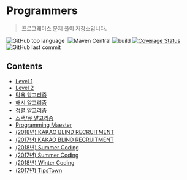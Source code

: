 # Programmers
> 프로그래머스 문제 풀이 저장소입니다.

![GitHub top language](https://img.shields.io/github/languages/top/hongbeomi/Programmers.svg?color=darkgreen&logo=java)  ![Maven Central](https://img.shields.io/maven-central/v/org.apache.maven.plugins/maven-compiler-plugin.svg?color=009900) ![build](https://travis-ci.org/hongbeomi/Programmers.svg?branch=master) [![Coverage Status](https://coveralls.io/repos/github/hongbeomi/Programmers/badge.svg?branch=master)](https://coveralls.io/github/hongbeomi/Programmers?branch=master) ![GitHub last commit](https://img.shields.io/github/last-commit/hongbeomi/Programmers.svg?color=cc33ff) 

## Contents

* [Level 1](https://github.com/hongbeomi/Programmers/tree/master/src/main/java/level1)
* [Level 2](https://github.com/hongbeomi/Programmers/tree/master/src/main/java/level2)
* [탐욕 알고리즘](https://github.com/hongbeomi/Programmers/tree/master/src/main/java/greedy)
* [해시 알고리즘](https://github.com/hongbeomi/Programmers/tree/master/src/main/java/hash)
* [정렬 알고리즘](https://github.com/hongbeomi/Programmers/tree/master/src/main/java/sorting)
* [스택/큐 알고리즘](https://github.com/hongbeomi/Programmers/tree/master/src/main/java/stack_queue)
* [Programming Maester](https://github.com/hongbeomi/Programmers/tree/master/src/main/java/programmingMaster)
* [(2018년) KAKAO BLIND RECRUITMENT](https://github.com/hongbeomi/Programmers/tree/master/src/main/java/kakao_blind_recruitment_2018)
* [(2017년) KAKAO BLIND RECRUITMENT](https://github.com/hongbeomi/Programmers/tree/master/src/main/java/kakao_blind_recruitment_2017)
* [(2018년) Summer Coding](https://github.com/hongbeomi/Programmers/tree/master/src/main/java/summer_coding_2018)
* [(2017년) Summer Coding](https://github.com/hongbeomi/Programmers/tree/master/src/main/java/summer_coding_2017)
* [(2018년) Winter Coding](https://github.com/hongbeomi/Programmers/tree/master/src/main/java/winter_coding_2018)
* [(2017년) TipsTown](https://github.com/hongbeomi/Programmers/tree/master/src/main/java/tipstown_2017)
